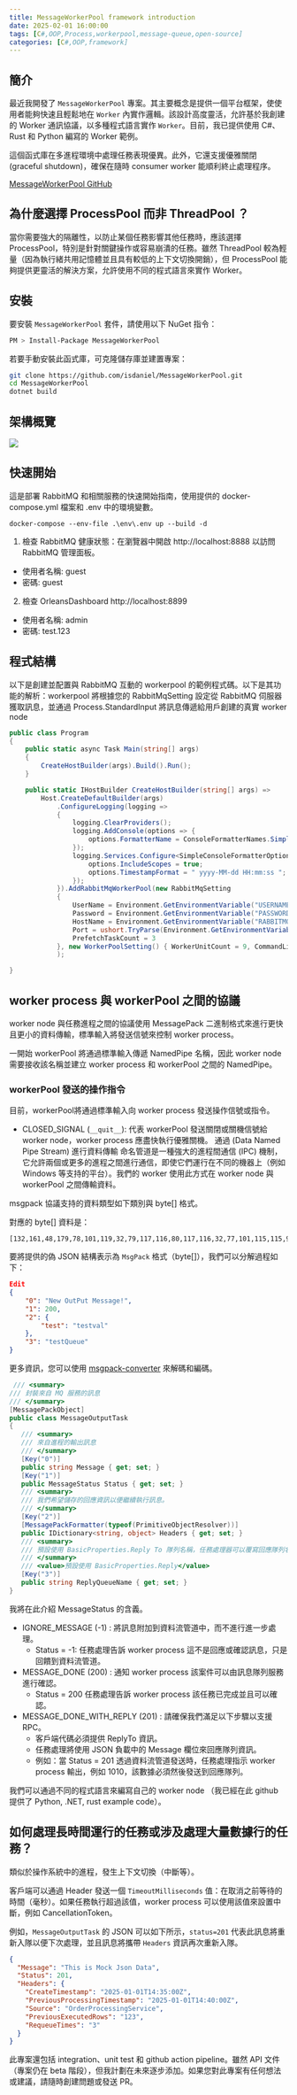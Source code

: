 ```yaml
---
title: MessageWorkerPool framework introduction
date: 2025-02-01 16:00:00
tags: [C#,OOP,Process,workerpool,message-queue,open-source]
categories: [C#,OOP,framework]
---
```


## 簡介

最近我開發了 `MessageWorkerPool` 專案。其主要概念是提供一個平台框架，使使用者能夠快速且輕鬆地在 `Worker` 內實作邏輯。該設計高度靈活，允許基於我創建的 Worker 通訊協議，以多種程式語言實作 `Worker`。目前，我已提供使用 C#、Rust 和 Python 編寫的 Worker 範例。

這個函式庫在多進程環境中處理任務表現優異。此外，它還支援優雅關閉 (graceful shutdown)，確保在隨時 consumer worker 能順利終止處理程序。

[MessageWorkerPool GitHub](https://github.com/isdaniel/MessageWorkerPool)

## 為什麼選擇 ProcessPool 而非 ThreadPool ？

當你需要強大的隔離性，以防止某個任務影響其他任務時，應該選擇 ProcessPool，特別是針對關鍵操作或容易崩潰的任務。雖然 ThreadPool 較為輕量（因為執行緒共用記憶體並且具有較低的上下文切換開銷），但 ProcessPool 能夠提供更靈活的解決方案，允許使用不同的程式語言來實作 Worker。

## 安裝

要安裝 `MessageWorkerPool` 套件，請使用以下 NuGet 指令：

```sh
PM > Install-Package MessageWorkerPool
```

若要手動安裝此函式庫，可克隆儲存庫並建置專案：


```sh
git clone https://github.com/isdaniel/MessageWorkerPool.git
cd MessageWorkerPool
dotnet build
```

## 架構概覽

![](https://raw.githubusercontent.com/isdaniel/MessageWorkerPool/refs/heads/main/images/arhc-overview.png)

## 快速開始

這是部署 RabbitMQ 和相關服務的快速開始指南，使用提供的 docker-compose.yml 檔案和 .env 中的環境變數。

```
docker-compose --env-file .\env\.env up --build -d
```

1. 檢查 RabbitMQ 健康狀態：在瀏覽器中開啟 http://localhost:8888 以訪問 RabbitMQ 管理面板。
  * 使用者名稱: guest
  * 密碼: guest
2. 檢查 OrleansDashboard http://localhost:8899
  * 使用者名稱: admin
  * 密碼: test.123

## 程式結構

以下是創建並配置與 RabbitMQ 互動的 workerpool 的範例程式碼。以下是其功能的解析：workerpool 將根據您的 RabbitMqSetting 設定從 RabbitMQ 伺服器獲取訊息，並通過 Process.StandardInput 將訊息傳遞給用戶創建的真實 worker node

```c#
public class Program
{
    public static async Task Main(string[] args)
    {
        CreateHostBuilder(args).Build().Run();
    }

    public static IHostBuilder CreateHostBuilder(string[] args) =>
        Host.CreateDefaultBuilder(args)
            .ConfigureLogging(logging =>
            {
                logging.ClearProviders();
                logging.AddConsole(options => {
                    options.FormatterName = ConsoleFormatterNames.Simple;
                });
                logging.Services.Configure<SimpleConsoleFormatterOptions>(options => {
                    options.IncludeScopes = true;
                    options.TimestampFormat = " yyyy-MM-dd HH:mm:ss ";
                });
            }).AddRabbitMqWorkerPool(new RabbitMqSetting
            {
                UserName = Environment.GetEnvironmentVariable("USERNAME") ?? "guest",
                Password = Environment.GetEnvironmentVariable("PASSWORD") ?? "guest",
                HostName = Environment.GetEnvironmentVariable("RABBITMQ_HOSTNAME"),
                Port = ushort.TryParse(Environment.GetEnvironmentVariable("RABBITMQ_PORT"), out ushort p) ? p : (ushort) 5672,
                PrefetchTaskCount = 3
            }, new WorkerPoolSetting() { WorkerUnitCount = 9, CommandLine = "dotnet", Arguments = @"./ProcessBin/WorkerProcessSample.dll", QueueName = Environment.GetEnvironmentVariable("QUEUENAME"), }
            );

}
```


## worker process 與 workerPool 之間的協議

worker node 與任務進程之間的協議使用 MessagePack 二進制格式來進行更快且更小的資料傳輸，標準輸入將發送信號來控制 worker process。

一開始 workerPool 將通過標準輸入傳遞 NamedPipe 名稱，因此 worker node 需要接收該名稱並建立 worker process 和 workerPool 之間的 NamedPipe。

### workerPool 發送的操作指令

目前，workerPool將通過標準輸入向 worker process 發送操作信號或指令。

* CLOSED_SIGNAL (`__quit__`): 代表 workerPool 發送關閉或關機信號給 worker node，worker process 應盡快執行優雅關機。
通過 (Data Named Pipe Stream) 進行資料傳輸
命名管道是一種強大的進程間通信 (IPC) 機制，它允許兩個或更多的進程之間進行通信，即使它們運行在不同的機器上（例如 Windows 等支持的平台）。我們的 worker 使用此方式在 worker node 與 workerPool 之間傳輸資料。

msgpack 協議支持的資料類型如下類別與 byte[] 格式。

對應的 byte[] 資料是：

```
[132,161,48,179,78,101,119,32,79,117,116,80,117,116,32,77,101,115,115,97,103,101,33,161,49,204,200,161,50,129,164,116,101,115,116,167,116,101,115,116,118,97,108,161,51,169,116,101,115,116,81,117,101,117,101]

```

要將提供的偽 JSON 結構表示為 `MsgPack` 格式（byte[]），我們可以分解過程如下：

```json
Edit
{
    "0": "New OutPut Message!",
    "1": 200,
    "2": {
        "test": "testval"
    },
    "3": "testQueue"
}
```

更多資訊，您可以使用 [msgpack-converter](https://ref45638.github.io/msgpack-converter/) 來解碼和編碼。

```c#
 /// <summary>
/// 封裝來自 MQ 服務的訊息
/// </summary>
[MessagePackObject]
public class MessageOutputTask
{
   /// <summary>
   /// 來自進程的輸出訊息
   /// </summary>
   [Key("0")]
   public string Message { get; set; }
   [Key("1")]
   public MessageStatus Status { get; set; }
   /// <summary>
   /// 我們希望儲存的回應資訊以便繼續執行訊息。
   /// </summary>
   [Key("2")]
   [MessagePackFormatter(typeof(PrimitiveObjectResolver))]
   public IDictionary<string, object> Headers { get; set; }
   /// <summary>
   /// 預設使用 BasicProperties.Reply To 隊列名稱，任務處理器可以覆寫回應隊列名稱。
   /// </summary>
   /// <value>預設使用 BasicProperties.Reply</value>
   [Key("3")]
   public string ReplyQueueName { get; set; }
}
```


我將在此介紹 MessageStatus 的含義。

* IGNORE_MESSAGE (-1) : 將訊息附加到資料流管道中，而不進行進一步處理。
    * Status = -1: 任務處理告訴 worker process 這不是回應或確認訊息，只是回饋到資料流管道。
* MESSAGE_DONE (200) : 通知 worker process 該案件可以由訊息隊列服務進行確認。
    * Status = 200 任務處理告訴 worker process 該任務已完成並且可以確認。
* MESSAGE_DONE_WITH_REPLY (201) : 請確保我們滿足以下步驟以支援 RPC。
    * 客戶端代碼必須提供 ReplyTo 資訊。
    * 任務處理將使用 JSON 負載中的 Message 欄位來回應隊列資訊。
    * 例如：當 Status = 201 透過資料流管道發送時，任務處理指示 worker process 輸出，例如 1010，該數據必須然後發送到回應隊列。

我們可以通過不同的程式語言來編寫自己的 worker node （我已經在此 github 提供了 Python, .NET, rust example code）。

## 如何處理長時間運行的任務或涉及處理大量數據行的任務？

類似於操作系統中的進程，發生上下文切換（中斷等）。

客戶端可以通過 Header 發送一個 `TimeoutMilliseconds` 值：在取消之前等待的時間（毫秒）。如果任務執行超過該值，worker process 可以使用該值來設置中斷，例如 CancellationToken。

例如，`MessageOutputTask` 的 JSON 可以如下所示，`status=201` 代表此訊息將重新入隊以便下次處理，並且訊息將攜帶 `Headers` 資訊再次重新入隊。


```json
{
  "Message": "This is Mock Json Data",
  "Status": 201,
  "Headers": {
    "CreateTimestamp": "2025-01-01T14:35:00Z",
    "PreviousProcessingTimestamp": "2025-01-01T14:40:00Z",
	"Source": "OrderProcessingService",
    "PreviousExecutedRows": "123",
    "RequeueTimes": "3"
  }
}
```

此專案還包括 integration、unit test 和 github action pipeline。雖然 API 文件（專案仍在 beta 階段），但我計劃在未來逐步添加。如果您對此專案有任何想法或建議，請隨時創建問題或發送 PR。
